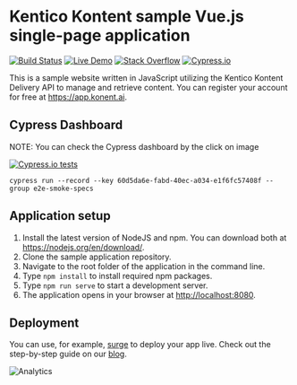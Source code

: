 # Kentico Kontent sample Vue.js single-page application

[![Build Status](https://api.travis-ci.com/Kentico/kontent-sample-app-vue.svg?branch=master)](https://travis-ci.com/Kentico/kontent-sample-app-vue)
[![Live Demo](https://img.shields.io/badge/live-demo-brightgreen.svg)](https://kontent-sample-app-vue.surge.sh)
[![Stack Overflow](https://img.shields.io/badge/Stack%20Overflow-ASK%20NOW-FE7A16.svg?logo=stackoverflow&logoColor=white)](https://stackoverflow.com/tags/kentico-kontent)
[![Cypress.io](https://img.shields.io/badge/tested%20with-Cypress-04C38E.svg)](https://www.cypress.io/)


This is a sample website written in JavaScript utilizing the Kentico Kontent Delivery API to manage and retrieve content. You can register your account for free at <https://app.konent.ai>.
## Cypress Dashboard
NOTE: You can check the Cypress dashboard by the click on image  

[![Cypress.io tests](https://img.shields.io/badge/cypress-dashboard-brightgreen.svg)](https://dashboard.cypress.io/projects/2vjems/runs)

```cypress run --record --key 60d5da6e-fabd-40ec-a034-e1f6fc57408f --group e2e-smoke-specs```



## Application setup

1. Install the latest version of NodeJS and npm. You can download both at <https://nodejs.org/en/download/>.
2. Clone the sample application repository.
3. Navigate to the root folder of the application in the command line.
4. Type `npm install` to install required npm packages.
5. Type `npm run serve` to start a development server.
6. The application opens in your browser at <http://localhost:8080>.


## Deployment

You can use, for example, [surge](http://surge.sh/) to deploy your app live. Check out the step-by-step guide on our [blog](https://kontent.ai/blog/3-steps-to-rapidly-deploy-headless-single-page-app).

![Analytics](https://kentico-ga-beacon.azurewebsites.net/api/UA-69014260-4/Kentico/kontent-sample-app-vue?pixel)
